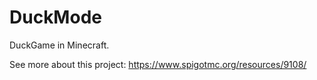 # DuckMode
DuckGame in Minecraft.

See more about this project: https://www.spigotmc.org/resources/9108/